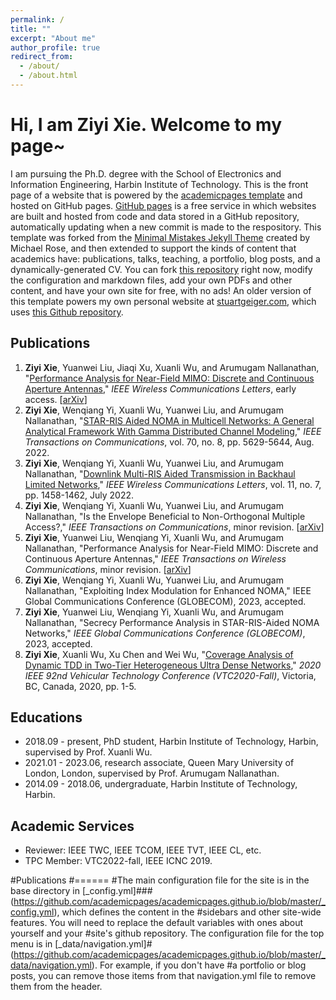 ```yaml
---
permalink: /
title: ""
excerpt: "About me"
author_profile: true
redirect_from: 
  - /about/
  - /about.html
---
```


Hi, I am Ziyi Xie. Welcome to my page~
=====

I am pursuing the Ph.D. degree with the School of Electronics and Information Engineering, Harbin Institute of Technology. 
This is the front page of a website that is powered by the [academicpages template](https://github.com/academicpages/academicpages.github.io) and hosted on GitHub pages. [GitHub pages](https://pages.github.com) is a free service in which websites are built and hosted from code and data stored in a GitHub repository, automatically updating when a new commit is made to the respository. This template was forked from the [Minimal Mistakes Jekyll Theme](https://mmistakes.github.io/minimal-mistakes/) created by Michael Rose, and then extended to support the kinds of content that academics have: publications, talks, teaching, a portfolio, blog posts, and a dynamically-generated CV. You can fork [this repository](https://github.com/academicpages/academicpages.github.io) right now, modify the configuration and markdown files, add your own PDFs and other content, and have your own site for free, with no ads! An older version of this template powers my own personal website at [stuartgeiger.com](http://stuartgeiger.com), which uses [this Github repository](https://github.com/staeiou/staeiou.github.io).

Publications
------

1. **Ziyi Xie**, Yuanwei Liu, Jiaqi Xu, Xuanli Wu, and Arumugam Nallanathan, "[Performance Analysis for Near-Field MIMO: Discrete and Continuous Aperture Antennas](https://ieeexplore.ieee.org/document/10262267)," *IEEE Wireless Communications Letters*, early access. \[[arXiv](https://arxiv.org/abs/2304.06141)\]
2. **Ziyi Xie**, Wenqiang Yi, Xuanli Wu, Yuanwei Liu, and Arumugam Nallanathan, "[STAR-RIS Aided NOMA in Multicell Networks: A General Analytical Framework With Gamma Distributed Channel Modeling](https://ieeexplore.ieee.org/document/9808307)," *IEEE Transactions on Communications*, vol. 70, no. 8, pp. 5629-5644, Aug. 2022.
3. **Ziyi Xie**, Wenqiang Yi, Xuanli Wu, Yuanwei Liu, and Arumugam Nallanathan, "[Downlink Multi-RIS Aided Transmission in Backhaul Limited Networks](https://ieeexplore.ieee.org/document/9772614)," *IEEE Wireless Communications Letters*, vol. 11, no. 7, pp. 1458-1462, July 2022.
4. **Ziyi Xie**, Wenqiang Yi, Xuanli Wu, Yuanwei Liu, and Arumugam Nallanathan, "Is the Envelope Beneficial to Non-Orthogonal Multiple Access?," *IEEE Transactions on Communications*, minor revision. \[[arXiv](https://arxiv.org/abs/2210.13060)\]
5. **Ziyi Xie**, Yuanwei Liu, Wenqiang Yi, Xuanli Wu, and Arumugam Nallanathan, "Performance Analysis for Near-Field MIMO: Discrete and Continuous Aperture Antennas," *IEEE Transactions on Wireless Communications*, minor revision. \[[arXiv](https://arxiv.org/abs/2304.06128)\]
6. **Ziyi Xie**, Wenqiang Yi, Xuanli Wu, Yuanwei Liu, and Arumugam Nallanathan, "Exploiting Index Modulation for Enhanced NOMA," IEEE Global Communications Conference (GLOBECOM), 2023, accepted.
7. **Ziyi Xie**, Yuanwei Liu, Wenqiang Yi, Xuanli Wu, and Arumugam Nallanathan, "Secrecy Performance Analysis in STAR-RIS-Aided NOMA Networks," *IEEE Global Communications Conference (GLOBECOM)*, 2023, accepted.
8. **Ziyi Xie**, Xuanli Wu, Xu Chen and Wei Wu, "[Coverage Analysis of Dynamic TDD in Two-Tier Heterogeneous Ultra Dense Networks](https://ieeexplore.ieee.org/document/9348431)," *2020 IEEE 92nd Vehicular Technology Conference (VTC2020-Fall)*, Victoria, BC, Canada, 2020, pp. 1-5. 
 


Educations
------
* 2018.09 - present, PhD student, Harbin Institute of Technology, Harbin, supervised by Prof. Xuanli Wu.
* 2021.01 - 2023.06, research associate, Queen Mary University of London, London, supervised by Prof. Arumugam Nallanathan.
* 2014.09 - 2018.06, undergraduate, Harbin Institute of Technology, Harbin.


Academic Services
------
* Reviewer: IEEE TWC, IEEE TCOM, IEEE TVT, IEEE CL, etc.
* TPC Member: VTC2022-fall, IEEE ICNC 2019.

#Publications
#======
#The main configuration file for the site is in the base directory in [_config.yml]###(https://github.com/academicpages/academicpages.github.io/blob/master/_config.yml), which defines the content in the #sidebars and other site-wide features. You will need to replace the default variables with ones about yourself and your #site's github repository. The configuration file for the top menu is in [_data/navigation.yml]#(https://github.com/academicpages/academicpages.github.io/blob/master/_data/navigation.yml). For example, if you don't have #a portfolio or blog posts, you can remove those items from that navigation.yml file to remove them from the header. 

